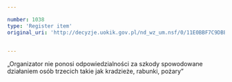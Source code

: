 ```yaml
---

number: 1038
type: 'Register item'
original_uri: 'http://decyzje.uokik.gov.pl/nd_wz_um.nsf/0/11E0BBF7C9DBEC48C12572DD003297BA?OpenDocument'


---
```


„Organizator nie ponosi odpowiedzialności za szkody spowodowane działaniem osób trzecich takie jak kradzieże, rabunki, pożary”
